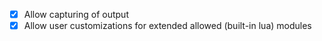 - [x] Allow capturing of output
- [x] Allow user customizations for extended allowed (built-in lua) modules